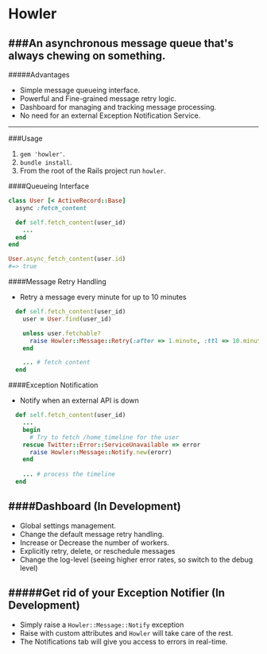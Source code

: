 # Howler
###An asynchronous message queue that's always chewing on something.
--------------------

#####Advantages
- Simple message queueing interface.
- Powerful and Fine-grained message retry logic.
- Dashboard for managing and tracking message processing.
- No need for an external Exception Notification Service.

--------------------

###Usage
1. `gem 'howler'`.
2. `bundle install`.
3. From the root of the Rails project run `howler`.

####Queueing Interface

```ruby
class User [< ActiveRecord::Base]
  async :fetch_content

  def self.fetch_content(user_id)
    ...
  end
end

User.async_fetch_content(user.id)
#=> true
```

####Message Retry Handling
- Retry a message every minute for up to 10 minutes

```ruby
  def self.fetch_content(user_id)
    user = User.find(user_id)

    unless user.fetchable?
      raise Howler::Message::Retry(:after => 1.minute, :ttl => 10.minutes)
    end

    ... # fetch content
  end
```

####Exception Notification
- Notify when an external API is down

```ruby
  def self.fetch_content(user_id)
    ...
    begin
      # Try to fetch /home_timeline for the user
    rescue Twitter::Error::ServiceUnavailable => error
      raise Howler::Message::Notify.new(erorr)
    end
    
    ... # process the timeline
  end
```

####Dashboard (In Development)
--------------------
- Global settings management.
- Change the default message retry handling.
- Increase or Decrease the number of workers.
- Explicitly retry, delete, or reschedule messages
- Change the log-level (seeing higher error rates, so switch to the debug level)

#####Get rid of your Exception Notifier (In Development)
--------------------
- Simply raise a `Howler::Message::Notify` exception
- Raise with custom attributes and `Howler` will take care of the rest.
- The Notifications tab will give you access to errors in real-time.

